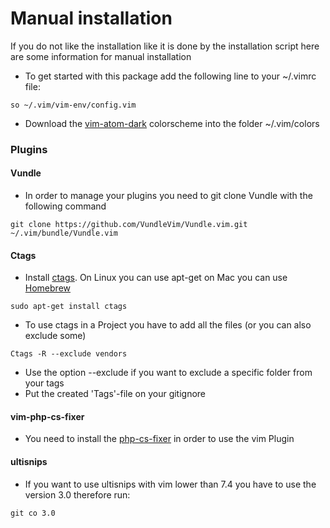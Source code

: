 # Manual installation

If you do not like the installation like it is done by the installation script here are some information for manual installation


* To get started with this package add the following line to your ~/.vimrc file:
```
so ~/.vim/vim-env/config.vim
```
* Download the [vim-atom-dark](https://github.com/gosukiwi/vim-atom-dark) colorscheme into the folder ~/.vim/colors



### Plugins

#### Vundle
* In order to manage your plugins you need to git clone Vundle with the following command
```
git clone https://github.com/VundleVim/Vundle.vim.git ~/.vim/bundle/Vundle.vim
```

#### Ctags
* Install [ctags](http://ctags.sourceforge.net/). On Linux you can use apt-get on Mac you can use [Homebrew](http://brew.sh/)
```
sudo apt-get install ctags
```
* To use ctags in a Project you have to add all the files (or you can also exclude some)
```
Ctags -R --exclude vendors
```
* Use the option --exclude if you want to exclude a specific folder from your tags
* Put the created 'Tags'-file on your gitignore 

#### vim-php-cs-fixer
* You need to install the [php-cs-fixer](https://github.com/FriendsOfPHP/PHP-CS-Fixer) in order to use the vim Plugin

#### ultisnips
* If you want to use ultisnips with vim lower than 7.4 you have to use the version 3.0 therefore run:
```
git co 3.0
```
